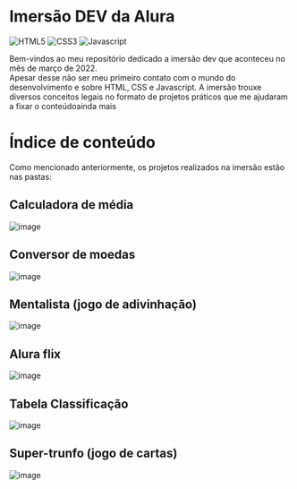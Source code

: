 #  Imersão DEV da Alura

![HTML5](https://img.shields.io/badge/html5-%23E34F26.svg?style=for-the-badge&logo=html5&logoColor=white)
![CSS3](https://img.shields.io/badge/css3-%231572B6.svg?style=for-the-badge&logo=css3&logoColor=white)
![Javascript](https://img.shields.io/badge/JavaScript-F7DF1E?style=for-the-badge&logo=javascript&logoColor=black)


Bem-vindos ao meu repositório dedicado a imersão dev que aconteceu no mês de março de 2022.  
Apesar desse não ser meu primeiro contato com o mundo do desenvolvimento e sobre HTML, CSS e Javascript. A imersão trouxe diversos conceitos legais no formato de projetos práticos que me ajudaram a fixar o conteúdoainda mais


# Índice de conteúdo

Como mencionado anteriormente, os projetos realizados na imersão estão nas pastas:
## Calculadora de média
![image](https://user-images.githubusercontent.com/96696812/158798042-ff342a0c-ab23-42d0-b750-18e291f3486f.png)
## Conversor de moedas
![image](https://user-images.githubusercontent.com/96696812/158798175-67d20d76-7d9c-481c-9cd4-81ace6c409c6.png)
## Mentalista  (jogo de adivinhação)
![image](https://user-images.githubusercontent.com/96696812/158798251-029d2a28-ed8e-4861-8d9b-c403804dcd64.png)
## Alura flix
![image](https://user-images.githubusercontent.com/96696812/158797944-d084e0f7-595e-41a7-af4b-e2531d369377.png)
## Tabela Classificação
![image](https://user-images.githubusercontent.com/96696812/158798318-8c91e8fd-66b5-47ff-b8bf-40ed14e3194b.png)
## Super-trunfo (jogo de cartas)
![image](https://user-images.githubusercontent.com/96696812/158798448-e5343238-ee09-48f6-b48c-004a13a25a41.png)


